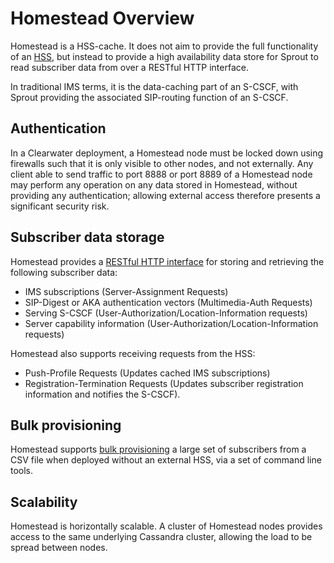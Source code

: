 Homestead Overview
======================

Homestead is a HSS-cache. It does not aim to provide the full functionality of an [HSS](http://www.etsi.org/deliver/etsi_ts/129300_129399/129336/11.01.00_60/ts_129336v110100p.pdf),
but instead to provide a high availability data store for Sprout to read subscriber
data from over a RESTful HTTP interface.

In traditional IMS terms, it is the data-caching part of an S-CSCF,
with Sprout providing the associated SIP-routing function of an S-CSCF.

Authentication
--------------

In a Clearwater deployment, a Homestead node must be locked down using
firewalls such that it is only visible to other nodes, and not externally. Any
client able to send traffic to port 8888 or port 8889 of a Homestead node may perform any
operation on any data stored in Homestead, without providing any
authentication; allowing external access therefore presents a significant
security risk.

Subscriber data storage
-----------------------

Homestead provides a [RESTful HTTP interface](homestead_api.md) for storing and retrieving
the following subscriber data:

* IMS subscriptions (Server-Assignment Requests)
* SIP-Digest or AKA authentication vectors (Multimedia-Auth Requests)
* Serving S-CSCF (User-Authorization/Location-Information requests)
* Server capability information (User-Authorization/Location-Information requests)

Homestead also supports receiving requests from the HSS:

* Push-Profile Requests (Updates cached IMS subscriptions)
* Registration-Termination Requests (Updates subscriber registration information and notifies the S-CSCF).

Bulk provisioning
-----------------

Homestead supports [bulk provisioning](https://github.com/Metaswitch/crest/blob/dev/docs/Bulk-Provisioning%20Numbers.md) a large set of subscribers from a CSV file when deployed without an external HSS, via a set of command line tools.

Scalability
-----------

Homestead is horizontally scalable. A cluster of Homestead nodes provides access to the same
underlying Cassandra cluster, allowing the load to be spread between nodes.
